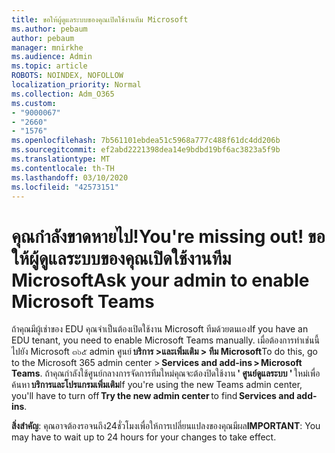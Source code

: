 ```yaml
---
title: ขอให้ผู้ดูแลระบบของคุณเปิดใช้งานทีม Microsoft
ms.author: pebaum
author: pebaum
manager: mnirkhe
ms.audience: Admin
ms.topic: article
ROBOTS: NOINDEX, NOFOLLOW
localization_priority: Normal
ms.collection: Adm_O365
ms.custom:
- "9000067"
- "2660"
- "1576"
ms.openlocfilehash: 7b561101ebdea51c5968a777c488f61dc4dd206b
ms.sourcegitcommit: ef2abd2221398dea14e9bdbd19bf6ac3823a5f9b
ms.translationtype: MT
ms.contentlocale: th-TH
ms.lasthandoff: 03/10/2020
ms.locfileid: "42573151"
---
```

# <a name="youre-missing-out-ask-your-admin-to-enable-microsoft-teams"></a><span data-ttu-id="40fc1-102">คุณกำลังขาดหายไป!</span><span class="sxs-lookup"><span data-stu-id="40fc1-102">You're missing out!</span></span> <span data-ttu-id="40fc1-103">ขอให้ผู้ดูแลระบบของคุณเปิดใช้งานทีม Microsoft</span><span class="sxs-lookup"><span data-stu-id="40fc1-103">Ask your admin to enable Microsoft Teams</span></span>

<span data-ttu-id="40fc1-104">ถ้าคุณมีผู้เช่าของ EDU คุณจำเป็นต้องเปิดใช้งาน Microsoft ทีมด้วยตนเอง</span><span class="sxs-lookup"><span data-stu-id="40fc1-104">If you have an EDU tenant, you need to enable Microsoft Teams manually.</span></span> <span data-ttu-id="40fc1-105">เมื่อต้องการทำเช่นนี้ไปยัง Microsoft ๓๖๕ admin ศูนย์ **บริการ >และเพิ่มเติม > ทีม Microsoft**</span><span class="sxs-lookup"><span data-stu-id="40fc1-105">To do this, go to the Microsoft 365 admin center > **Services and add-ins > Microsoft Teams**.</span></span> <span data-ttu-id="40fc1-106">ถ้าคุณกำลังใช้ศูนย์กลางการจัดการทีมใหม่คุณจะต้องปิดใช้งาน **' ศูนย์ดูแลระบบ '** ใหม่เพื่อค้นหา **บริการและโปรแกรมเพิ่มเติม**</span><span class="sxs-lookup"><span data-stu-id="40fc1-106">If you're using the new Teams admin center, you'll have to turn off **Try the new admin center** to find **Services and add-ins**.</span></span> 

<span data-ttu-id="40fc1-107">**สิ่งสำคัญ**: คุณอาจต้องรอจนถึง24ชั่วโมงเพื่อให้การเปลี่ยนแปลงของคุณมีผล</span><span class="sxs-lookup"><span data-stu-id="40fc1-107">**IMPORTANT**: You may have to wait up to 24 hours for your changes to take effect.</span></span>